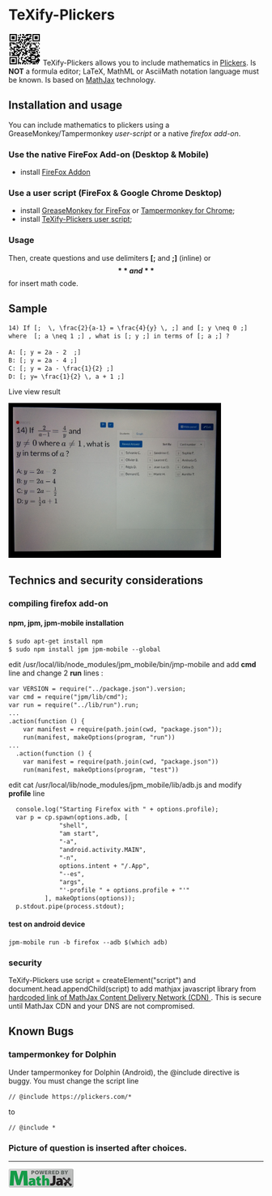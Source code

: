 # TeXify-Plickers
<img src="LOGO.png" width="64"> TeXify-Plickers allows you to include mathematics in [Plickers](https://plickers.com). Is **NOT** a formula editor; LaTeX, MathML or AsciiMath notation language must be known. Is based on [MathJax](https://www.mathjax.org/) technology.

## Installation and usage

You can include mathematics to plickers using a GreaseMonkey/Tampermonkey _user-script_ or a native _firefox add-on_.

### Use the native FireFox Add-on (Desktop & Mobile)

* install [FireFox Addon](https://github.com/obook/TeXify-Plickers/blob/master/texifyplickers-0.0.9-an+fx.xpi?raw=true)

### Use a user script (FireFox & Google Chrome Desktop)

* install [GreaseMonkey for FireFox](https://addons.mozilla.org/fr/firefox/addon/greasemonkey/) or [Tampermonkey for Chrome](https://chrome.google.com/webstore/detail/tampermonkey/dhdgffkkebhmkfjojejmpbldmpobfkfo);
* install [TeXify-Plickers user script](https://raw.githubusercontent.com/obook/TeXify-Plickers/master/user-script/TeXify-Plickers.user.js);

### Usage
Then, create questions and use delimiters **[;** and **;]** (inline) or **$$** and **$$** for insert math code.

## Sample
```
14) If [;  \, \frac{2}{a-1} = \frac{4}{y} \, ;] and [; y \neq 0 ;] where  [; a \neq 1 ;] , what is [; y ;] in terms of [; a ;] ?

A: [; y = 2a - 2  ;]
B: [; y = 2a - 4 ;]
C: [; y = 2a - \frac{1}{2} ;]
D: [; y= \frac{1}{2} \, a + 1 ;]
```

Live view result

<img src="screen-view.png" width="420">

## Technics and security considerations

### compiling firefox add-on

#### npm, jpm, jpm-mobile installation
```
$ sudo apt-get install npm
$ sudo npm install jpm jpm-mobile --global
```
edit /usr/local/lib/node\_modules/jpm\_mobile/bin/jmp-mobile and add **cmd** line and change 2 **run** lines :
```
var VERSION = require("../package.json").version;
var cmd = require("jpm/lib/cmd");
var run = require("../lib/run").run;
...
.action(function () {
    var manifest = require(path.join(cwd, "package.json"));
    run(manifest, makeOptions(program, "run"))
...
  .action(function () {
    var manifest = require(path.join(cwd, "package.json"))
    run(manifest, makeOptions(program, "test"))
```
edit cat /usr/local/lib/node\_modules/jpm\_mobile/lib/adb.js and modify **profile** line

```
  console.log("Starting Firefox with " + options.profile);
  var p = cp.spawn(options.adb, [
              "shell",
              "am start",
              "-a",
              "android.activity.MAIN",
              "-n",
              options.intent + "/.App",
              "--es",
              "args",
              "'-profile " + options.profile + "'"
          ], makeOptions(options));
  p.stdout.pipe(process.stdout);
```

#### test on android device
```
jpm-mobile run -b firefox --adb $(which adb)
```

### security
TeXify-Plickers use script = createElement("script") and document.head.appendChild(script) to add mathjax javascript library from [hardcoded link of MathJax Content Delivery Network (CDN) ](https://cdn.mathjax.org/mathjax/latest/MathJax.js?config=TeX-MML-AM_CHTML). This is secure until MathJax CDN and your DNS are not compromised.

## Known Bugs

### tampermonkey for Dolphin

Under tampermonkey for Dolphin (Android), the @include directive is buggy. You must change the script line

```
// @include https://plickers.com/*
```
to

```
// @include *
```

### Picture of question is inserted after choices.

*************************************************************************************************************
<img src="badge.gif" width="128">

